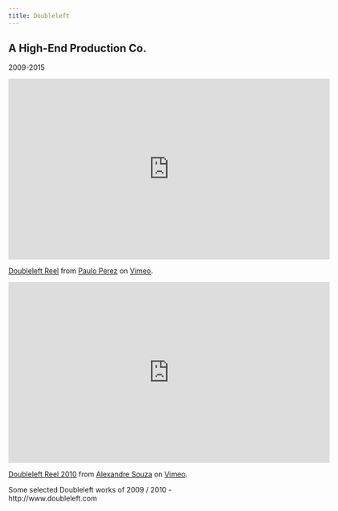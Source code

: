 ```yaml
---
title: Doubleleft
---
```


## A High-End Production Co.
2009-2015

<iframe src="https://player.vimeo.com/video/386653221" width="640" height="360" frameborder="0" allow="autoplay; fullscreen" allowfullscreen></iframe>
<p><a href="https://vimeo.com/386653221">Doubleleft Reel</a> from <a href="https://vimeo.com/user380036">Paulo Perez</a> on <a href="https://vimeo.com">Vimeo</a>.</p>

<iframe src="https://player.vimeo.com/video/53292878?byline=0&portrait=0" width="640" height="360" frameborder="0" allow="autoplay; fullscreen" allowfullscreen></iframe>
<p><a href="https://vimeo.com/53292878">Doubleleft Reel 2010</a> from <a href="https://vimeo.com/alexandresouza">Alexandre Souza</a> on <a href="https://vimeo.com">Vimeo</a>.</p>
<p>Some selected Doubleleft works of 2009 / 2010 - http://www.doubleleft.com</p>
